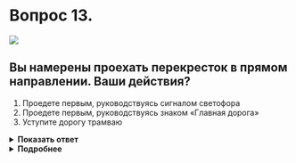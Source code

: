 # Вопрос 13.

![](https://s.drom.ru/i24228/pdd/tickets/2016/1543884996.jpg)

## Вы намерены проехать перекресток в прямом направлении. Ваши действия?

1. Проедете первым, руководствуясь сигналом светофора
2. Проедете первым, руководствуясь знаком «Главная дорога»
3. Уступите дорогу трамваю

<details>
<summary><b>Показать ответ</b></summary>
Правильный ответ: 3
</details>
<details>
<summary><b>Подробнее</b></summary>
Перекресток регулируется светофором. Знаки приоритета «не работают». 
Вы и трамвай находитесь в равнозначных условиях. Трамвай в таких ситуациях всегда имеет преимущество перед безрельсовыми ТС, поэтому Вы уступаете дорогу трамваю.
(Пункт 13.6 ПДД)
</details>